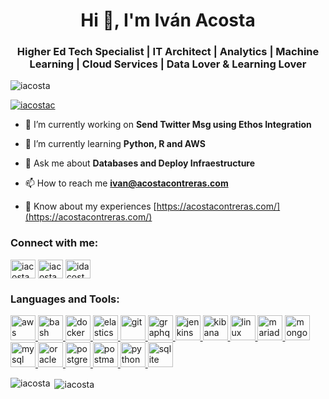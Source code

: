 <h1 align="center">Hi 👋, I'm Iván Acosta</h1>
<h3 align="center">Higher Ed Tech Specialist | IT Architect | Analytics | Machine Learning | Cloud Services | Data Lover & Learning Lover</h3>

<p align="left"> <img src="https://komarev.com/ghpvc/?username=iacosta&label=Profile%20views&color=0e75b6&style=flat" alt="iacosta" /> </p>

<p align="left"> <a href="https://twitter.com/iacostac" target="blank"><img src="https://img.shields.io/twitter/follow/iacostac?logo=twitter&style=for-the-badge" alt="iacostac" /></a> </p>

- 🔭 I’m currently working on **Send Twitter Msg using Ethos Integration**

- 🌱 I’m currently learning **Python, R and AWS**

- 💬 Ask me about **Databases and Deploy Infraestructure**

- 📫 How to reach me **ivan@acostacontreras.com**

- 📄 Know about my experiences [https://acostacontreras.com/](https://acostacontreras.com/)

<h3 align="left">Connect with me:</h3>
<p align="left">
<a href="https://twitter.com/iacostac" target="blank"><img align="center" src="https://cdn.jsdelivr.net/npm/simple-icons@3.0.1/icons/twitter.svg" alt="iacostac" height="30" width="40" /></a>
<a href="https://linkedin.com/in/iacostac" target="blank"><img align="center" src="https://cdn.jsdelivr.net/npm/simple-icons@3.0.1/icons/linkedin.svg" alt="iacostac" height="30" width="40" /></a>
<a href="https://fb.com/idacostac" target="blank"><img align="center" src="https://cdn.jsdelivr.net/npm/simple-icons@3.0.1/icons/facebook.svg" alt="idacostac" height="30" width="40" /></a>
</p>

<h3 align="left">Languages and Tools:</h3>
<p align="left"> <a href="https://aws.amazon.com" target="_blank"> <img src="https://devicons.github.io/devicon/devicon.git/icons/amazonwebservices/amazonwebservices-original-wordmark.svg" alt="aws" width="40" height="40"/> </a> <a href="https://www.gnu.org/software/bash/" target="_blank"> <img src="https://www.vectorlogo.zone/logos/gnu_bash/gnu_bash-icon.svg" alt="bash" width="40" height="40"/> </a> <a href="https://www.docker.com/" target="_blank"> <img src="https://devicons.github.io/devicon/devicon.git/icons/docker/docker-original-wordmark.svg" alt="docker" width="40" height="40"/> </a> <a href="https://www.elastic.co" target="_blank"> <img src="https://www.vectorlogo.zone/logos/elastic/elastic-icon.svg" alt="elasticsearch" width="40" height="40"/> </a> <a href="https://git-scm.com/" target="_blank"> <img src="https://www.vectorlogo.zone/logos/git-scm/git-scm-icon.svg" alt="git" width="40" height="40"/> </a> <a href="https://graphql.org" target="_blank"> <img src="https://www.vectorlogo.zone/logos/graphql/graphql-icon.svg" alt="graphql" width="40" height="40"/> </a> <a href="https://www.jenkins.io" target="_blank"> <img src="https://www.vectorlogo.zone/logos/jenkins/jenkins-icon.svg" alt="jenkins" width="40" height="40"/> </a> <a href="https://www.elastic.co/kibana" target="_blank"> <img src="https://www.vectorlogo.zone/logos/elasticco_kibana/elasticco_kibana-icon.svg" alt="kibana" width="40" height="40"/> </a> <a href="https://www.linux.org/" target="_blank"> <img src="https://devicons.github.io/devicon/devicon.git/icons/linux/linux-original.svg" alt="linux" width="40" height="40"/> </a> <a href="https://mariadb.org/" target="_blank"> <img src="https://www.vectorlogo.zone/logos/mariadb/mariadb-icon.svg" alt="mariadb" width="40" height="40"/> </a> <a href="https://www.mongodb.com/" target="_blank"> <img src="https://devicons.github.io/devicon/devicon.git/icons/mongodb/mongodb-original-wordmark.svg" alt="mongodb" width="40" height="40"/> </a> <a href="https://www.mysql.com/" target="_blank"> <img src="https://devicons.github.io/devicon/devicon.git/icons/mysql/mysql-original-wordmark.svg" alt="mysql" width="40" height="40"/> </a> <a href="https://www.oracle.com/" target="_blank"> <img src="https://devicons.github.io/devicon/devicon.git/icons/oracle/oracle-original.svg" alt="oracle" width="40" height="40"/> </a> <a href="https://www.postgresql.org" target="_blank"> <img src="https://devicons.github.io/devicon/devicon.git/icons/postgresql/postgresql-original-wordmark.svg" alt="postgresql" width="40" height="40"/> </a> <a href="https://postman.com" target="_blank"> <img src="https://www.vectorlogo.zone/logos/getpostman/getpostman-icon.svg" alt="postman" width="40" height="40"/> </a> <a href="https://www.python.org" target="_blank"> <img src="https://devicons.github.io/devicon/devicon.git/icons/python/python-original.svg" alt="python" width="40" height="40"/> </a> <a href="https://www.sqlite.org/" target="_blank"> <img src="https://www.vectorlogo.zone/logos/sqlite/sqlite-icon.svg" alt="sqlite" width="40" height="40"/> </a> </p>

<p><img align="left" src="https://github-readme-stats.vercel.app/api/top-langs?username=iacosta&show_icons=true&locale=en&layout=compact" alt="iacosta" /></p>

<p>&nbsp;<img align="center" src="https://github-readme-stats.vercel.app/api?username=iacosta&show_icons=true&locale=en" alt="iacosta" /></p>
